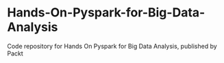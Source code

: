 # Hands-On-Pyspark-for-Big-Data-Analysis
Code repository for Hands On Pyspark for Big Data Analysis, published by Packt

